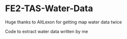 # FE2-TAS-Water-Data

Huge thanks to AltLexon for getting map water data twice

Code to extract water data written by me

